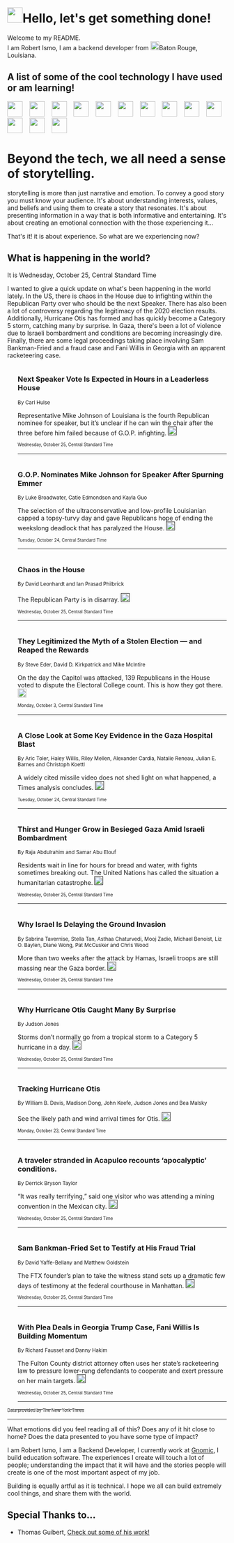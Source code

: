 <h1><img src="https://emojis.slackmojis.com/emojis/images/1643514375/3493/hot-coffee.gif?1643514375" width="35"/>Hello, let's get something done!</h1>

<p>Welcome to my README.<br/>
I am Robert Ismo, I am a backend developer from <img src="https://emojis.slackmojis.com/emojis/images/1638395689/50435/moulin_rouge.png?1638395689" width="20"/>Baton Rouge, Louisiana.</p>
<h2>A list of some of the cool technology I have used or am learning!</h2>
<p>
<img src="https://emojis.slackmojis.com/emojis/images/1643516091/21142/meow_bongotap.gif?1643516091" width="35" alt="">
<img src="https://img.shields.io/badge/Favorite%20Frontend%20Framework-SvelteKit-f83903" alt="">
<img src="https://img.shields.io/badge/Second%20Favorite-Vue-40b581" alt="">
<img src="https://img.shields.io/badge/Most%20Used%20Runtime-Nodejs-78b061" alt="">
<img src="https://emojis.slackmojis.com/emojis/images/1643517416/34482/fire.gif?1643517416" width="35" alt="">
<img src="https://img.shields.io/badge/Javascript%20But%20Better-Typescript-0078ca" alt="">
<img src="https://img.shields.io/badge/Favorite%20Language-Elixir-3e244d" alt="">
<img src="https://img.shields.io/badge/Containerize%20Everything-Docker-6ac9ef" alt="">
<img src="https://emojis.slackmojis.com/emojis/images/1643514596/5999/meow_party.gif?1643514596" width="35" alt="">
<img src="https://img.shields.io/badge/API%20Love%20Language-Graphql-de32a5" alt="">
<img src="https://img.shields.io/badge/Our%20Favorite%20Version%20Controller-Git-e94f33" alt="">
<img src="https://img.shields.io/badge/Favorite%20Database-Redis-d42d1d" alt="">
<img src="https://emojis.slackmojis.com/emojis/images/1643514559/5584/deployparrot.gif?1643514559" width="35" alt="">
<img src="https://img.shields.io/badge/Container%20Interstate-RabbitMQ-f66200" alt="">
<img src="https://img.shields.io/badge/Gotta%20Learn-Kubernetes-316adf" alt="">
<img src="https://img.shields.io/badge/Really%20Mature%20Now-WASM-654fef" alt="">
<img src="https://emojis.slackmojis.com/emojis/images/1666642497/61942/dance_vibe.gif?1666642497" width="35" alt="">
<img src="https://img.shields.io/badge/For%20My%20M1-ARM64-657d96" alt="">
<img src="https://img.shields.io/badge/Loving%20This%20So%20Much-TailwindCSS-17bcb5" alt="">
<img src="https://img.shields.io/badge/Cool%20Build%20Tool-Vite-f9cb24" alt="">
<img src="https://emojis.slackmojis.com/emojis/images/1669231376/62819/working-on-it.gif?1669231376" width="35" alt="">
<img src="https://img.shields.io/badge/Fun%20and%20Easy%20Database-MongoDB-5f8c49" alt="">
<img src="https://img.shields.io/badge/JS%20Life%20Support-NPM-c73737" alt="">
<img src="https://img.shields.io/badge/I%20Liked%20It-DynamoDB-0073b9" alt="">
<img src="https://emojis.slackmojis.com/emojis/images/1643514045/46/question.gif?1643514045" width="35" alt="">
<img src="https://img.shields.io/badge/cool-React-60d6f9" alt="">
<img src="https://img.shields.io/badge/Future%20Big%20Project-Lambda-f37e00" alt="">
<img src="https://img.shields.io/badge/NPM%20But%20Better-PNPM-f1aa07" alt="">
<img src="https://emojis.slackmojis.com/emojis/images/1643514943/9662/fbwow.gif?1643514943" width="35" alt="">
<img src="https://img.shields.io/badge/First%20Language-C-662079" alt="">
<img src="https://img.shields.io/badge/Where%20I%20Deploy%20Frontend-Vercel-000000" alt="">
<img src="https://img.shields.io/badge/Who%20Does%20not%20Want%20an%20App-Swift-f9492a" alt="">
<img src="https://emojis.slackmojis.com/emojis/images/1643514058/151/javascript.png?1643514058" width="35" alt="">
<img src="https://img.shields.io/badge/cool-Python-fbd542" alt="">
<img src="https://img.shields.io/badge/Favorite%20Something-Stripe-656cdc" alt="">
<img src="https://img.shields.io/badge/Of%20Course-HTML5-ed6327" alt="">
<img src="https://emojis.slackmojis.com/emojis/images/1660415405/60731/bomb.gif?1660415405" width="35" alt="">
<img src="https://img.shields.io/badge/hate-CSS-2964ec" alt="">
<img src="https://img.shields.io/badge/Learning-CircleCI-141215" alt="">
<img src="https://img.shields.io/badge/Learning-Rust-fbbb3b" alt="">
<img src="https://emojis.slackmojis.com/emojis/images/1660415397/60712/writing-hand.gif?1660415397" width="35" alt="">
<img src="https://img.shields.io/badge/Dev%20Browser%20of%20Choice-Firefox-cc4e26" alt="">
<img src="https://img.shields.io/badge/Recoverying%20From%20Windows-UNIX-1781e3" alt="">
<img src="https://img.shields.io/badge/LOVE-LogSeq-90c1c2" alt="">
<img src="https://emojis.slackmojis.com/emojis/images/1643514066/223/kirby.gif?1643514066" width="35" alt="">
<img src="https://img.shields.io/badge/Daily%20Driver-MacOS-e6e6e8" alt="">
<img src="https://img.shields.io/badge/Git%20Server-Github-000000" alt="">
<img src="https://img.shields.io/badge/enjoyable-EC2-f17428" alt="">
<img src="https://emojis.slackmojis.com/emojis/images/1643514239/2069/excited.gif?1643514239" width="35" alt="">
</p>
<h1>Beyond the tech, we all need a sense of storytelling.</h1>
<p>storytelling is more than just narrative and emotion. To convey a good story you must know your audience. It's about understanding interests, values, and beliefs and using them to create a story that resonates. It's about presenting information in a way that is both informative and entertaining. It's about creating an emotional connection with the those experiencing it...</p>
<p>That's it! it is about experience. So what are we experiencing now?</p>
<h2>What is happening in the world?</h2>
<p>It is Wednesday, October 25, Central Standard Time</p>
<p>
I wanted to give a quick update on what&#39;s been happening in the world lately. In the US, there is chaos in the House due to infighting within the Republican Party over who should be the next Speaker. There has also been a lot of controversy regarding the legitimacy of the 2020 election results. Additionally, Hurricane Otis has formed and has quickly become a Category 5 storm, catching many by surprise. In Gaza, there&#39;s been a lot of violence due to Israeli bombardment and conditions are becoming increasingly dire. Finally, there are some legal proceedings taking place involving Sam Bankman-Fried and a fraud case and Fani Willis in Georgia with an apparent racketeering case.</p>
<ol>
<img src="https://img.shields.io/badge/-us-blue" alt="">
<h3>Next Speaker Vote Is Expected in Hours in a Leaderless House</h3>
<sub>By Carl Hulse</sub>
<p>Representative Mike Johnson of Louisiana is the fourth Republican nominee for speaker, but it’s unclear if he can win the chair after the three before him failed because of G.O.P. infighting.  <a href=""><img src="https://developer.nytimes.com/files/poweredby_nytimes_30b.png?v=1583354208352" height="20"></a></p>
<sub><sub>Wednesday, October 25, Central Standard Time</sub></sub>
<hr/>
<img src="https://img.shields.io/badge/-us-blue" alt="">
<h3>G.O.P. Nominates Mike Johnson for Speaker After Spurning Emmer</h3>
<sub>By Luke Broadwater, Catie Edmondson and Kayla Guo</sub>
<p>The selection of the ultraconservative and low-profile Louisianian capped a topsy-turvy day and gave Republicans hope of ending the weekslong deadlock that has paralyzed the House.  <a href=""><img src="https://developer.nytimes.com/files/poweredby_nytimes_30b.png?v=1583354208352" height="20"></a></p>
<sub><sub>Tuesday, October 24, Central Standard Time</sub></sub>
<hr/>
<img src="https://img.shields.io/badge/-briefing-blue" alt="">
<h3>Chaos in the House</h3>
<sub>By David Leonhardt and Ian Prasad Philbrick</sub>
<p>The Republican Party is in disarray.  <a href=""><img src="https://developer.nytimes.com/files/poweredby_nytimes_30b.png?v=1583354208352" height="20"></a></p>
<sub><sub>Wednesday, October 25, Central Standard Time</sub></sub>
<hr/>
<img src="https://img.shields.io/badge/-us-blue" alt="">
<h3>They Legitimized the Myth of a Stolen Election — and Reaped the Rewards</h3>
<sub>By Steve Eder, David D. Kirkpatrick and Mike McIntire</sub>
<p>On the day the Capitol was attacked, 139 Republicans in the House voted to dispute the Electoral College count. This is how they got there.  <a href="https://nyti.ms/3CoEiPI"><img src="https://developer.nytimes.com/files/poweredby_nytimes_30b.png?v=1583354208352" height="20"></a></p>
<sub><sub>Monday, October 3, Central Standard Time</sub></sub>
<hr/>
<img src="https://img.shields.io/badge/-world-blue" alt="">
<h3>A Close Look at Some Key Evidence in the Gaza Hospital Blast</h3>
<sub>By Aric Toler, Haley Willis, Riley Mellen, Alexander Cardia, Natalie Reneau, Julian E. Barnes and Christoph Koettl</sub>
<p>A widely cited missile video does not shed light on what happened, a Times analysis concludes.  <a href=""><img src="https://developer.nytimes.com/files/poweredby_nytimes_30b.png?v=1583354208352" height="20"></a></p>
<sub><sub>Tuesday, October 24, Central Standard Time</sub></sub>
<hr/>
<img src="https://img.shields.io/badge/-world-blue" alt="">
<h3>Thirst and Hunger Grow in Besieged Gaza Amid Israeli Bombardment</h3>
<sub>By Raja Abdulrahim and Samar Abu Elouf</sub>
<p>Residents wait in line for hours for bread and water, with fights sometimes breaking out. The United Nations has called the situation a humanitarian catastrophe.  <a href=""><img src="https://developer.nytimes.com/files/poweredby_nytimes_30b.png?v=1583354208352" height="20"></a></p>
<sub><sub>Wednesday, October 25, Central Standard Time</sub></sub>
<hr/>
<img src="https://img.shields.io/badge/-podcasts-blue" alt="">
<h3>Why Israel Is Delaying the Ground Invasion</h3>
<sub>By Sabrina Tavernise, Stella Tan, Asthaa Chaturvedi, Mooj Zadie, Michael Benoist, Liz O. Baylen, Diane Wong, Pat McCusker and Chris Wood</sub>
<p>More than two weeks after the attack by Hamas, Israeli troops are still massing near the Gaza border.  <a href=""><img src="https://developer.nytimes.com/files/poweredby_nytimes_30b.png?v=1583354208352" height="20"></a></p>
<sub><sub>Wednesday, October 25, Central Standard Time</sub></sub>
<hr/>
<img src="https://img.shields.io/badge/-world-blue" alt="">
<h3>Why Hurricane Otis Caught Many By Surprise</h3>
<sub>By Judson Jones</sub>
<p>Storms don’t normally go from a tropical storm to a Category 5 hurricane in a day.  <a href=""><img src="https://developer.nytimes.com/files/poweredby_nytimes_30b.png?v=1583354208352" height="20"></a></p>
<sub><sub>Wednesday, October 25, Central Standard Time</sub></sub>
<hr/>
<img src="https://img.shields.io/badge/-us-blue" alt="">
<h3>Tracking Hurricane Otis</h3>
<sub>By William B. Davis, Madison Dong, John Keefe, Judson Jones and Bea Malsky</sub>
<p>See the likely path and wind arrival times for Otis.  <a href=""><img src="https://developer.nytimes.com/files/poweredby_nytimes_30b.png?v=1583354208352" height="20"></a></p>
<sub><sub>Monday, October 23, Central Standard Time</sub></sub>
<hr/>
<img src="https://img.shields.io/badge/-world-blue" alt="">
<h3>A traveler stranded in Acapulco recounts ‘apocalyptic’ conditions.</h3>
<sub>By Derrick Bryson Taylor</sub>
<p>“It was really terrifying,” said one visitor who was attending a mining convention in the Mexican city.  <a href=""><img src="https://developer.nytimes.com/files/poweredby_nytimes_30b.png?v=1583354208352" height="20"></a></p>
<sub><sub>Wednesday, October 25, Central Standard Time</sub></sub>
<hr/>
<img src="https://img.shields.io/badge/-technology-blue" alt="">
<h3>Sam Bankman-Fried Set to Testify at His Fraud Trial</h3>
<sub>By David Yaffe-Bellany and Matthew Goldstein</sub>
<p>The FTX founder’s plan to take the witness stand sets up a dramatic few days of testimony at the federal courthouse in Manhattan.  <a href=""><img src="https://developer.nytimes.com/files/poweredby_nytimes_30b.png?v=1583354208352" height="20"></a></p>
<sub><sub>Wednesday, October 25, Central Standard Time</sub></sub>
<hr/>
<img src="https://img.shields.io/badge/-us-blue" alt="">
<h3>With Plea Deals in Georgia Trump Case, Fani Willis Is Building Momentum</h3>
<sub>By Richard Fausset and Danny Hakim</sub>
<p>The Fulton County district attorney often uses her state’s racketeering law to pressure lower-rung defendants to cooperate and exert pressure on her main targets.  <a href=""><img src="https://developer.nytimes.com/files/poweredby_nytimes_30b.png?v=1583354208352" height="20"></a></p>
<sub><sub>Wednesday, October 25, Central Standard Time</sub></sub>
<hr/>
</ol>
<a href="https://developer.nytimes.com"><sub><sub>Data provided by The New York Times</sub></sub></a>
<hr/>
<p>What emotions did you feel reading all of this? Does any of it hit close to home? Does the data presented to you have some type of impact?</p>
<p>I am Robert Ismo, I am a Backend Developer, I currently work at <a href="https://gnomic.education/">Gnomic</a>, I build education software. The experiences I create will touch a lot of people; understanding the impact that it will have and the stories people will create is one of the most important aspect of my job.</p>
<p>Building is equally artful as it is technical. I hope we all can build extremely cool things, and share them with the world.</p>
<h2>Special Thanks to...</h2>
<ul>
<li>Thomas Guibert, <a href="https://github.com/thmsgbrt/thmsgbrt">Check out some of his work!</a></li>
</ul>